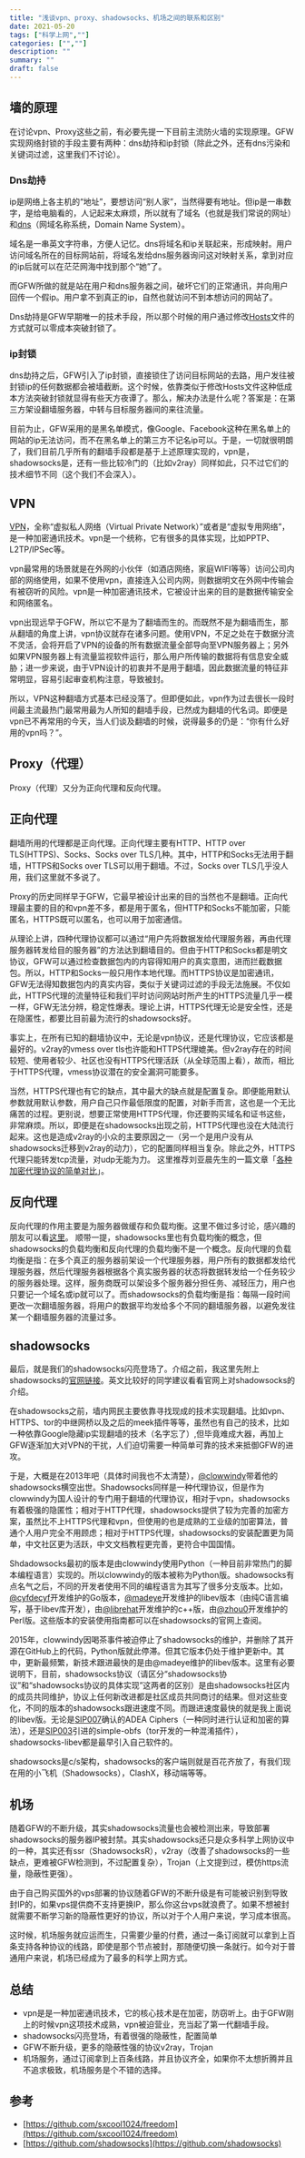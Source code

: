 ```yaml
---
title: "浅谈vpn、proxy、shadowsocks、机场之间的联系和区别"
date: 2021-05-20
tags: ["科学上网",""]
categories: ["",""]
description: ""
summary: ""
draft: false
---
```


## 墙的原理

在讨论vpn、Proxy这些之前，有必要先提一下目前主流防火墙的实现原理。GFW实现网络封锁的手段主要有两种：dns劫持和ip封锁（除此之外，还有dns污染和关键词过滤，这里我们不讨论）。

### Dns劫持

ip是网络上各主机的“地址”，要想访问“别人家”，当然得要有地址。但ip是一串数字，是给电脑看的，人记起来太麻烦，所以就有了域名（也就是我们常说的网址）和[dns](https://zh.wikipedia.org/zh-hans/%E5%9F%9F%E5%90%8D%E7%B3%BB%E7%BB%9F)（网域名称系统，Domain Name System）。

域名是一串英文字符串，方便人记忆。dns将域名和ip关联起来，形成映射。用户访问域名所在的目标网站前，将域名发给dns服务器询问这对映射关系，拿到对应的ip后就可以在茫茫网海中找到那个“她”了。

而GFW所做的就是站在用户和dns服务器之间，破坏它们的正常通讯，并向用户回传一个假ip。用户拿不到真正的ip，自然也就访问不到本想访问的网站了。

Dns劫持是GFW早期唯一的技术手段，所以那个时候的用户通过修改[Hosts](https://zh.wikipedia.org/wiki/Hosts%E6%96%87%E4%BB%B6)文件的方式就可以零成本突破封锁了。

### ip封锁

dns劫持之后，GFW引入了ip封锁，直接锁住了访问目标网站的去路，用户发往被封锁ip的任何数据都会被墙截断。这个时候，依靠类似于修改Hosts文件这种低成本方法突破封锁就显得有些天方夜谭了。那么，解决办法是什么呢？答案是：在第三方架设翻墙服务器，中转与目标服务器间的来往流量。

目前为止，GFW采用的是黑名单模式，像Google、Facebook这种在黑名单上的网站的ip无法访问，而不在黑名单上的第三方不记名ip可以。于是，一切就很明朗了，我们目前几乎所有的翻墙手段都是基于上述原理实现的，vpn是，shadowsocks是，还有一些比较冷门的（比如v2ray）同样如此，只不过它们的技术细节不同（这个我们不会深入）。

## VPN

[VPN](https://zh.wikipedia.org/wiki/%E8%99%9B%E6%93%AC%E7%A7%81%E4%BA%BA%E7%B6%B2%E8%B7%AF)，全称“虚拟私人网络（Virtual Private Network）”或者是“虚拟专用网络”，是一种加密通讯技术。vpn是一个统称，它有很多的具体实现，比如PPTP、L2TP/IPSec等。

vpn最常用的场景就是在外网的小伙伴（如酒店网络，家庭WIFI等等）访问公司内部的网络使用，如果不使用vpn，直接连入公司内网，则数据明文在外网中传输会有被窃听的风险。vpn是一种加密通讯技术，它被设计出来的目的是数据传输安全和网络匿名。

vpn出现远早于GFW，所以它不是为了翻墙而生的。而既然不是为翻墙而生，那从翻墙的角度上讲，vpn协议就存在诸多问题。使用VPN，不足之处在于数据分流不灵活，会将开启了VPN的设备的所有数据流量全部导向至VPN服务器上；另外如果VPN服务器上有流量监视软件运行，那么用户所传输的数据将有信息安全威胁；进一步来说，由于VPN设计的初衷并不是用于翻墙，因此数据流量的特征非常明显，容易引起审查机构注意，导致被封。

所以，VPN这种翻墙方式基本已经没落了。但即便如此，vpn作为过去很长一段时间最主流最热门最常用最为人所知的翻墙手段，已然成为翻墙的代名词。即便是vpn已不再常用的今天，当人们谈及翻墙的时候，说得最多的仍是：“你有什么好用的vpn吗？”。

## Proxy（代理）

Proxy（代理）又分为正向代理和反向代理。

## 正向代理

翻墙所用的代理都是正向代理。正向代理主要有HTTP、HTTP over TLS(HTTPS)、Socks、Socks over TLS几种。其中，HTTP和Socks无法用于翻墙，HTTPS和Socks over TLS可以用于翻墙。不过，Socks over TLS几乎没人用，我们这里就不多说了。

Proxy的历史同样早于GFW，它最早被设计出来的目的当然也不是翻墙。正向代理最主要的目的和vpn差不多，都是用于匿名，但HTTP和Socks不能加密，只能匿名，HTTPS既可以匿名，也可以用于加密通信。

从理论上讲，四种代理协议都可以通过“用户先将数据发给代理服务器，再由代理服务器转发给目的服务器”的方法达到翻墙目的。但由于HTTP和Socks都是明文协议，GFW可以通过检查数据包内的内容得知用户的真实意图，进而拦截数据包。所以，HTTP和Socks一般只用作本地代理。而HTTPS协议是加密通讯，GFW无法得知数据包内的真实内容，类似于关键词过滤的手段无法施展。不仅如此，HTTPS代理的流量特征和我们平时访问网站时所产生的HTTPS流量几乎一模一样，GFW无法分辨，稳定性爆表。理论上讲，HTTPS代理无论是安全性，还是在隐匿性，都要比目前最为流行的shadowsocks好。

事实上，在所有已知的翻墙协议中，无论是vpn协议，还是代理协议，它应该都是最好的。v2ray的vmess over tls也许能和HTTPS代理媲美。但v2ray存在的时间较短、使用者较少、社区也没有HTTPS代理活跃（从全球范围上看），故而，相比于HTTPS代理，vmess协议潜在的安全漏洞可能要多。

当然，HTTPS代理也有它的缺点，其中最大的缺点就是配置复杂。即便能用默认参数就用默认参数，用户自己只作最低限度的配置，对新手而言，这也是一个无比痛苦的过程。更别说，想要正常使用HTTPS代理，你还要购买域名和证书这些，非常麻烦。所以，即便是在shadowsocks出现之前，HTTPS代理也没在大陆流行起来。这也是造成v2ray的小众的主要原因之一（另一个是用户没有从shadowsocks迁移到v2ray的动力），它的配置同样相当复杂。除此之外，HTTPS代理只能转发tcp流量，对udp无能为力。
这里推荐刘亚晨先生的一篇文章「[各种加密代理协议的简单对比](https://medium.com/@Blankwonder/%E5%90%84%E7%A7%8D%E5%8A%A0%E5%AF%86%E4%BB%A3%E7%90%86%E5%8D%8F%E8%AE%AE%E7%9A%84%E7%AE%80%E5%8D%95%E5%AF%B9%E6%AF%94-1ed52bf7a803)」。

## 反向代理

反向代理的作用主要是为服务器做缓存和负载均衡。这里不做过多讨论，感兴趣的朋友可以看[这里](https://zh.wikipedia.org/wiki/%E5%8F%8D%E5%90%91%E4%BB%A3%E7%90%86)。
顺带一提，shadowsocks里也有负载均衡的概念，但shadowsocks的负载均衡和反向代理的负载均衡不是一个概念。反向代理的负载均衡是指：在多个真正的服务器前架设一个代理服务器，用户所有的数据都发给代理服务器，然后代理服务器根据各个真实服务器的状态将数据转发给一个任务较少的服务器处理。这样，服务商既可以架设多个服务器分担任务、减轻压力，用户也只要记一个域名或ip就可以了。而shadowsocks的负载均衡是指：每隔一段时间更改一次翻墙服务器，将用户的数据平均发给多个不同的翻墙服务器，以避免发往某一个翻墙服务器的流量过多。



## shadowsocks

最后，就是我们的shadowsocks闪亮登场了。介绍之前，我这里先附上shadowsocks的[官网链接](http://www.shadowsocks.org/en/index.html)。英文比较好的同学建议看看官网上对shadowsocks的介绍。

在shadowsocks之前，墙内网民主要依靠寻找现成的技术实现翻墙。比如vpn、HTTPS、tor的中继网桥以及之后的meek插件等等，虽然也有自己的技术，比如一种依靠Google隐藏ip实现翻墙的技术（名字忘了）,但毕竟难成大器，再加上GFW逐渐加大对VPN的干扰，人们迫切需要一种简单可靠的技术来抵御GFW的进攻。

于是，大概是在2013年吧（具体时间我也不太清楚），[@clowwindy](https://github.com/clowwindy)带着他的shadowsocks横空出世。Shadowsocks同样是一种代理协议，但是作为clowwindy为国人设计的专门用于翻墙的代理协议，相对于vpn，shadowsocks有着极强的隐匿性；相对于HTTP代理，shadowsocks提供了较为完善的加密方案，虽然比不上HTTPS代理和vpn，但使用的也是成熟的工业级的加密算法，普通个人用户完全不用顾虑；相对于HTTPS代理，shadowsocks的安装配置更为简单，中文社区更为活跃，中文文档教程更完善，更符合中国国情。
				
Shdadowsocks最初的版本是由clowwindy使用Python（一种目前非常热门的脚本编程语言）实现的。所以clowwindy的版本被称为Python版。shadowsocks有点名气之后，不同的开发者使用不同的编程语言为其写了很多分支版本。比如，[@cyfdecyf](https://github.com/cyfdecyf)开发维护的Go版本，[@madeye](https://github.com/madeye)开发维护的libev版本（由纯C语言编写，基于libev库开发），由[@librehat](https://github.com/librehat)开发维护的c++版，由[@zhou0](https://github.com/zhou0)开发维护的Perl版。这些版本的安装使用指南都可以在shadowsocks的官网上查阅。

2015年，clowwindy因喝茶事件被迫停止了shadowsocks的维护，并删除了其开源在GitHub上的代码，Python版就此停滞。但其它版本仍处于维护更新中。其中，更新最频繁，新技术跟进最快的是由@madeye维护的libev版本。这里有必要说明下，目前，shadowsocks协议（请区分“shadowsocks协议”和“shadowsocks协议的具体实现”这两者的区别）是由shadowsocks社区内的成员共同维护，协议上任何新改进都是社区成员共同商讨的结果。但对这些变化，不同的版本的shadowsocks跟进速度不同。而跟进速度最快的就是我上面说的libev版。无论是[SIP007](https://github.com/shadowsocks/shadowsocks-org/issues/42)确认的ADEA Ciphers（一种同时进行认证和加密的算法），还是[SIP003](https://github.com/shadowsocks/shadowsocks-org/issues/28)引进的simple-obfs（tor开发的一种混淆插件），shadowsocks-libev都是最早引入自己软件的。

shadowsocks是c/s架构，shadowsocks的客户端则就是百花齐放了，有我们现在用的小飞机（Shadowsocks），ClashX，移动端等等。

## 机场

随着GFW的不断升级，其实shadowsocks流量也会被检测出来，导致部署shadowsocks的服务器IP被封禁。其实shadowsocks还只是众多科学上网协议中的一种，其实还有ssr（ShadowsocksR），v2ray（改善了shadowsocks的一些缺点，更难被GFW检测到，不过配置复杂），Trojan（上文提到过，模仿https流量，隐蔽性更强）。

由于自己购买国外的vps部署的协议随着GFW的不断升级是有可能被识别到导致封IP的，如果vps提供商不支持更换IP，那么你这台vps就浪费了。如果不想被封就需要不断学习新的隐蔽性更好的协议，所以对于个人用户来说，学习成本很高。

这时候，机场服务就应运而生，只需要少量的付费，通过一条订阅就可以拿到上百条支持各种协议的线路，即使是那个节点被封，那随便切换一条就行。如今对于普通用户来说，机场已经成为了最多的科学上网方式。

## 总结

- vpn是是一种加密通讯技术，它的核心技术是在加密，防窃听上。由于GFW刚上的时候vpn这项技术成熟，vpn被迫营业，充当起了第一代翻墙手段。
- shadowsocks闪亮登场，有着很强的隐蔽性，配置简单
- GFW不断升级，更多的隐蔽性强的协议v2ray，Trojan
- 机场服务，通过订阅拿到上百条线路，并且协议齐全，如果你不太想折腾并且不追求极致，机场服务是个不错的选择。

## 参考

- [https://github.com/sxcool1024/freedom](https://github.com/sxcool1024/freedom)
- [https://github.com/shadowsocks](https://github.com/shadowsocks)